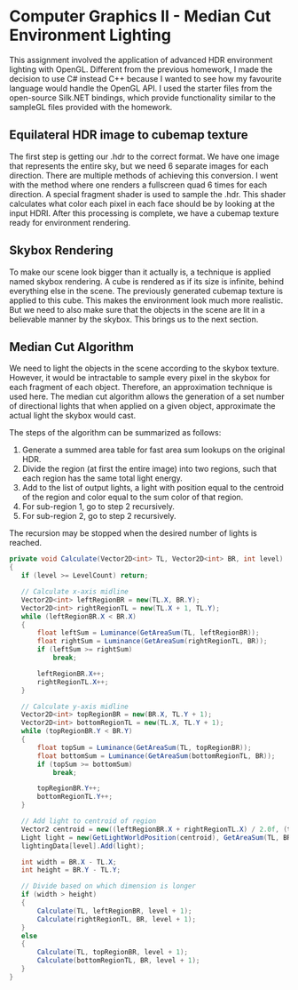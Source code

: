 # Computer Graphics II - Median Cut Environment Lighting

This assignment involved the application of advanced HDR environment lighting with OpenGL. Different from the previous homework, I made the decision to use C# instead C++ because I wanted to see how my favourite language would
handle the OpenGL API. I used the starter files from the open-source Silk.NET bindings, which provide functionality similar to the sampleGL files provided with the homework.

## Equilateral HDR image to cubemap texture

The first step is getting our .hdr to the correct format. We have one image that represents the entire sky, but we need 6 separate images for each direction. There are multiple methods of achieving this conversion. I went with the method
where one renders a fullscreen quad 6 times for each direction. A special fragment shader is used to sample the .hdr. This shader calculates what color each pixel in each face should be by looking at the input HDRI. After this processing is complete, we have a cubemap texture ready for environment rendering.

## Skybox Rendering

To make our scene look bigger than it actually is, a technique is applied named skybox rendering. A cube is rendered as if its size is infinite, behind everything else in the scene. The previously generated cubemap texture is applied to this cube. This makes the environment look much more realistic. But we need to also make sure that the objects in the scene are lit in a believable manner by the skybox. This
brings us to the next section.

## Median Cut Algorithm

We need to light the objects in the scene according to the skybox texture. However, it would be intractable to sample every pixel in the skybox for each fragment of each object. Therefore, an approximation technique is used here. The median cut algorithm allows the generation of a set number of directional lights that when applied on a given object, approximate the actual light the skybox would cast. 

The steps of the algorithm can be summarized as follows:
1. Generate a summed area table for fast area sum lookups on the original HDR.
2. Divide the region (at first the entire image) into two regions, such that each region has the same total light energy.
3. Add to the list of output lights, a light with position equal to the centroid of the region and color equal to the sum color of that region.
4. For sub-region 1, go to step 2 recursively.
5. For sub-region 2, go to step 2 recursively.

The recursion may be stopped when the desired number of lights is reached.

```csharp
private void Calculate(Vector2D<int> TL, Vector2D<int> BR, int level)
{
   if (level >= LevelCount) return;

   // Calculate x-axis midline
   Vector2D<int> leftRegionBR = new(TL.X, BR.Y);
   Vector2D<int> rightRegionTL = new(TL.X + 1, TL.Y);
   while (leftRegionBR.X < BR.X)
   {
       float leftSum = Luminance(GetAreaSum(TL, leftRegionBR));
       float rightSum = Luminance(GetAreaSum(rightRegionTL, BR));
       if (leftSum >= rightSum)
           break;

       leftRegionBR.X++;
       rightRegionTL.X++;
   }

   // Calculate y-axis midline
   Vector2D<int> topRegionBR = new(BR.X, TL.Y + 1);
   Vector2D<int> bottomRegionTL = new(TL.X, TL.Y + 1);
   while (topRegionBR.Y < BR.Y)
   {
       float topSum = Luminance(GetAreaSum(TL, topRegionBR));
       float bottomSum = Luminance(GetAreaSum(bottomRegionTL, BR));
       if (topSum >= bottomSum)
           break;

       topRegionBR.Y++;
       bottomRegionTL.Y++;
   }

   // Add light to centroid of region
   Vector2 centroid = new((leftRegionBR.X + rightRegionTL.X) / 2.0f, (topRegionBR.Y + bottomRegionTL.Y) / 2.0f);
   Light light = new(GetLightWorldPosition(centroid), GetAreaSum(TL, BR));
   lightingData[level].Add(light);

   int width = BR.X - TL.X;
   int height = BR.Y - TL.Y;

   // Divide based on which dimension is longer
   if (width > height)
   {
       Calculate(TL, leftRegionBR, level + 1);
       Calculate(rightRegionTL, BR, level + 1);
   }
   else
   {
       Calculate(TL, topRegionBR, level + 1);
       Calculate(bottomRegionTL, BR, level + 1);
   }
}
```
